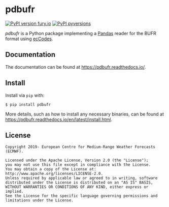 # pdbufr

[![PyPI version fury.io](https://badge.fury.io/py/pdbufr.svg)](https://pypi.python.org/pypi/pdbufr/)
[![PyPI pyversions](https://img.shields.io/pypi/pyversions/pdbufr.svg)](https://pypi.python.org/pypi/pdbufr/)

*pdbufr* is a Python package implementing a [Pandas](https://pandas.pydata.org) reader for the BUFR format using  [ecCodes](https://confluence.ecmwf.int/display/ECC).

## Documentation

The documentation can be found at https://pdbufr.readthedocs.io/.

## Install

Install via `pip` with:

```
$ pip install pdbufr
```

More details, such as how to install any necessary binaries, can be found  at https://pdbufr.readthedocs.io/en/latest/install.html.

## License

```
Copyright 2019- European Centre for Medium-Range Weather Forecasts (ECMWF).

Licensed under the Apache License, Version 2.0 (the "License");
you may not use this file except in compliance with the License.
You may obtain a copy of the License at: http://www.apache.org/licenses/LICENSE-2.0.
Unless required by applicable law or agreed to in writing, software
distributed under the License is distributed on an "AS IS" BASIS,
WITHOUT WARRANTIES OR CONDITIONS OF ANY KIND, either express or implied.
See the License for the specific language governing permissions and
limitations under the License.
```
